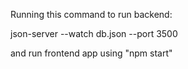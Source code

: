 Running this command to run backend: 

json-server --watch db.json --port 3500

and run frontend app using "npm start"